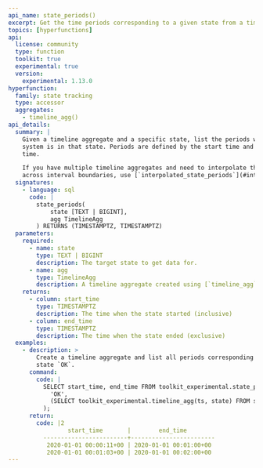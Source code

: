 ```yaml
---
api_name: state_periods()
excerpt: Get the time periods corresponding to a given state from a timeline aggregate
topics: [hyperfunctions]
api:
  license: community
  type: function
  toolkit: true
  experimental: true
  version:
    experimental: 1.13.0
hyperfunction:
  family: state tracking
  type: accessor
  aggregates:
    - timeline_agg()
api_details:
  summary: |
    Given a timeline aggregate and a specific state, list the periods when the
    system is in that state. Periods are defined by the start time and end
    time.

    If you have multiple timeline aggregates and need to interpolate the state
    across interval boundaries, use [`interpolated_state_periods`](#interpolated_state_periods).
  signatures:
    - language: sql
      code: |
        state_periods(
            state [TEXT | BIGINT],
            agg TimelineAgg
        ) RETURNS (TIMESTAMPTZ, TIMESTAMPTZ)
  parameters:
    required:
      - name: state
        type: TEXT | BIGINT
        description: The target state to get data for.
      - name: agg
        type: TimelineAgg
        description: A timeline aggregate created using [`timeline_agg`](#timeline_agg).
    returns:
      - column: start_time
        type: TIMESTAMPTZ
        description: The time when the state started (inclusive)
      - column: end_time
        type: TIMESTAMPTZ
        description: The time when the state ended (exclusive)
  examples:
    - description: >
        Create a timeline aggregate and list all periods corresponding to the
        state `OK`.
      command:
        code: |
          SELECT start_time, end_time FROM toolkit_experimental.state_periods(
            'OK',
            (SELECT toolkit_experimental.timeline_agg(ts, state) FROM states_test)
          );
      return:
        code: |2
                 start_time       |        end_time
          ------------------------+------------------------
           2020-01-01 00:00:11+00 | 2020-01-01 00:01:00+00
           2020-01-01 00:01:03+00 | 2020-01-01 00:02:00+00
---
```


